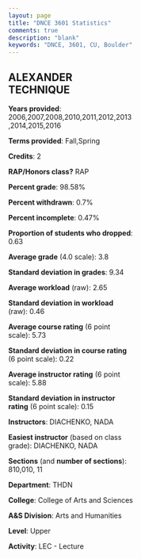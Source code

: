```yaml
---
layout: page
title: "DNCE 3601 Statistics"
comments: true
description: "blank"
keywords: "DNCE, 3601, CU, Boulder"
--- 
```

<head>
<script src="https://ajax.googleapis.com/ajax/libs/jquery/2.1.3/jquery.min.js"></script>
<script src="https://dl.dropboxusercontent.com/s/pc42nxpaw1ea4o9/highcharts.js?dl=0"></script>
<!-- <script src="../assets/js/highcharts.js"></script> -->
<style type="text/css">@font-face {
	font-family: "Bebas Neue";
	src: url(https://www.filehosting.org/file/details/544349/BebasNeue%20Regular.otf) format("opentype");
	}
	h1.Bebas { 
		font-family: "Bebas Neue", Verdana, Tahoma;
	}
</style>
</head>
<body>
	<div id="container" style="float: right; width: 45%; height: 88%; margin-left: 2.5%; margin-right: 2.5%;"></div>
	<script language="JavaScript">
		$(document).ready(function() {
		var chart = {type: 'column'};
		var title = {text: 'Grade Distribution'};
		var xAxis = {categories: ['A','B','C','D','F'],crosshair: true};
		var yAxis = {min: 0,title: {text: 'Percentage'}};
		var tooltip = {headerFormat: '<center><b><span style="font-size:20px">{point.key}</span></b></center>',
		               pointFormat: '<td style="padding:0"><b>{point.y:.1f}%</b></td>',
		               footerFormat: '</table>',shared: true,useHTML: true};
		var plotOptions = {column: {pointPadding: 0.0,borderWidth: 0}};  
		var credits = {enabled: false};var series= [{name: 'Percent',data: [83.23,14.84,1.94,0.0,0.0,]}];
		var json = {};
		json.chart = chart;
		json.title = title;
		json.tooltip = tooltip;
		json.xAxis = xAxis;
		json.yAxis = yAxis;  
		json.series = series;
		json.plotOptions = plotOptions;  
		json.credits = credits;
		$('#container').highcharts(json);
	});
	</script>
</body>
			   
## ALEXANDER TECHNIQUE

**Years provided**: 2006,2007,2008,2010,2011,2012,2013,2014,2015,2016

**Terms provided**: Fall,Spring

**Credits**: 2

**RAP/Honors class?** RAP

**Percent grade**: 98.58%

**Percent withdrawn**: 0.7%

**Percent incomplete**: 0.47%

**Proportion of students who dropped**: 0.63

**Average grade** (4.0 scale): 3.8

**Standard deviation in grades**: 9.34

**Average workload** (raw): 2.65

**Standard deviation in workload** (raw): 0.46

**Average course rating** (6 point scale): 5.73

**Standard deviation in course rating** (6 point scale): 0.22

**Average instructor rating** (6 point scale): 5.88

**Standard deviation in instructor rating** (6 point scale): 0.15

**Instructors**: DIACHENKO, NADA

**Easiest instructor** (based on class grade): DIACHENKO, NADA

**Sections** (and **number of sections**): 810,010, 11

**Department**: THDN

**College**: College of Arts and Sciences

**A&S Division**: Arts and Humanities

**Level**: Upper

**Activity**: LEC - Lecture